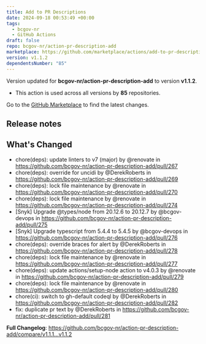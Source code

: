 ```yaml
---
title: Add to PR Descriptions
date: 2024-09-18 00:53:49 +00:00
tags:
  - bcgov-nr
  - GitHub Actions
draft: false
repo: bcgov-nr/action-pr-description-add
marketplace: https://github.com/marketplace/actions/add-to-pr-descriptions
version: v1.1.2
dependentsNumber: "85"
---
```



Version updated for **bcgov-nr/action-pr-description-add** to version **v1.1.2**.
- This action is used across all versions by **85** repositories.

Go to the [GitHub Marketplace](https://github.com/marketplace/actions/add-to-pr-descriptions) to find the latest changes.

## Release notes

## What's Changed
* chore(deps): update linters to v7 (major) by @renovate in https://github.com/bcgov-nr/action-pr-description-add/pull/267
* chore(deps): override for uncidi by @DerekRoberts in https://github.com/bcgov-nr/action-pr-description-add/pull/269
* chore(deps): lock file maintenance by @renovate in https://github.com/bcgov-nr/action-pr-description-add/pull/270
* chore(deps): lock file maintenance by @renovate in https://github.com/bcgov-nr/action-pr-description-add/pull/274
* [Snyk] Upgrade @types/node from 20.12.6 to 20.12.7 by @bcgov-devops in https://github.com/bcgov-nr/action-pr-description-add/pull/275
* [Snyk] Upgrade typescript from 5.4.4 to 5.4.5 by @bcgov-devops in https://github.com/bcgov-nr/action-pr-description-add/pull/276
* chore(deps): override braces for alert by @DerekRoberts in https://github.com/bcgov-nr/action-pr-description-add/pull/278
* chore(deps): lock file maintenance by @renovate in https://github.com/bcgov-nr/action-pr-description-add/pull/277
* chore(deps): update actions/setup-node action to v4.0.3 by @renovate in https://github.com/bcgov-nr/action-pr-description-add/pull/279
* chore(deps): lock file maintenance by @renovate in https://github.com/bcgov-nr/action-pr-description-add/pull/280
* chore(ci): switch to gh-default codeql by @DerekRoberts in https://github.com/bcgov-nr/action-pr-description-add/pull/282
* fix: duplicate pr text by @DerekRoberts in https://github.com/bcgov-nr/action-pr-description-add/pull/281


**Full Changelog**: https://github.com/bcgov-nr/action-pr-description-add/compare/v1.1.1...v1.1.2
